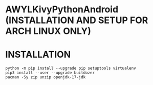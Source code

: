 # AWYLKivyPythonAndroid (INSTALLATION AND SETUP FOR ARCH LINUX ONLY)

# INSTALLATION
```
python -m pip install --upgrade pip setuptools virtualenv
pip3 install --user --upgrade buildozer 
pacman -Sy zip unzip openjdk-17-jdk
```
